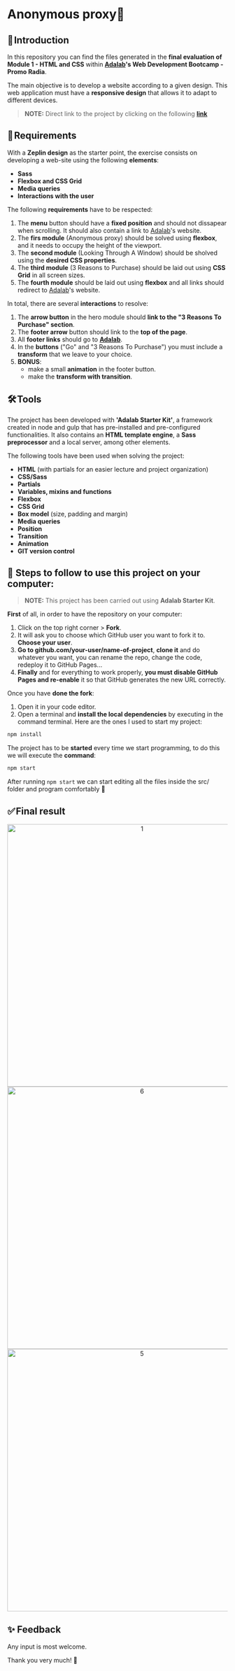 # Anonymous proxy📱

## 🚀 Introduction

In this repository you can find the files generated in the **final evaluation of Module 1 - HTML and CSS** within **[Adalab](https://adalab.es/)'s Web Development Bootcamp - Promo Radia**.

The main objective is to develop a website according to a given design. This web application must have a **responsive design** that allows it to adapt to different devices.


> **NOTE:** Direct link to the project by clicking on the following **[link](https://marocena26.github.io/anonymous-proxy/)**
 

## 📝 Requirements

With a **Zeplin design** as the starter point, the exercise consists on developing a web-site using the following **elements**:

- **Sass**
- **Flexbox and CSS Grid**
- **Media queries**
- **Interactions with the user**

The following **requirements** have to be respected:

1. The **menu** button should have a **fixed position** and should not dissapear when scrolling. It should also contain a link to [Adalab](https://adalab.es/)'s website.
2. The **firs module** (Anonymous proxy) should be solved using **flexbox**, and it needs to occupy the height of the viewport.
3. The **second module** (Looking Through A Window) should be sholved using the **desired CSS properties**.
4. The **third module** (3 Reasons to Purchase) should be laid out using **CSS Grid** in all screen sizes.
5. The **fourth module** should be laid out using **flexbox** and all links should redirect to [Adalab](https://adalab.es/)'s website.

In total, there are several **interactions** to resolve:

1. The **arrow button** in the hero module should **link to the "3 Reasons To Purchase" section**.
2. The **footer arrow** button should link to the **top of the page**.
3. All **footer links** should go to **[Adalab](https://adalab.es/)**.
4. In the **buttons** ("Go" and "3 Reasons To Purchase") you must include a **transform** that we leave to your choice.
5. **BONUS**: 
   - make a small **animation** in the footer button.
   - make the **transform with transition**.

## 🛠️ Tools
The project has been developed with **'Adalab Starter Kit'**, a framework created in node and gulp that has pre-installed and pre-configured functionalities. It also contains an **HTML template engine**, a **Sass preprocessor** and a local server, among other elements.

The following tools have been used when solving the project:

- **HTML** (with partials for an easier lecture and project organization)
- **CSS/Sass**
- **Partials**
- **Variables, mixins and functions**
- **Flexbox**
- **CSS Grid**
- **Box model** (size, padding and margin)
- **Media queries**
- **Position**
- **Transition**
- **Animation**
- **GIT version control**

## 💾 Steps to follow to use this project on your computer:

> **NOTE:** This project has been carried out using **Adalab Starter Kit**.

**First** of all, in order to have the repository on your computer:

1. Click on the top right corner > **Fork**.
2. It will ask you to choose which GitHub user you want to fork it to. **Choose your user**.
3. **Go to github.com/your-user/name-of-project**, **clone it** and do whatever you want, you can rename the repo, change the code, redeploy it to GitHub Pages...
4. **Finally** and for everything to work properly, **you must disable GitHub Pages and re-enable** it so that GitHub generates the new URL correctly.

Once you have **done the fork**:

1. Open it in your code editor.
2. Open a terminal and **install the local dependencies** by executing in the command terminal. Here are the ones I used to start my project:

```bash
npm install
```

The project has to be **started** every time we start programming, to do this we will execute the **command**:

```bash
npm start
```
After running `npm start` we can start editing all the files inside the src/ folder and program comfortably 💫

## ✅ Final result
<div id="header" align="center">
<img width="600" alt="1" src="https://user-images.githubusercontent.com/113302094/211362809-4aa91a39-8e57-4268-997c-435db79c0dd3.png">
<img width="600" alt="6" src="https://user-images.githubusercontent.com/113302094/211363934-eb009ceb-eb5b-4115-a2b7-cf1e2df00246.png">
<img width="600" alt="5" src="https://user-images.githubusercontent.com/113302094/211363505-bc1648aa-d283-4203-9ef0-6c4a0cdbcddb.png">

</div>

## ✨ Feedback 

Any input is most welcome.

Thank you very much! 🤗
